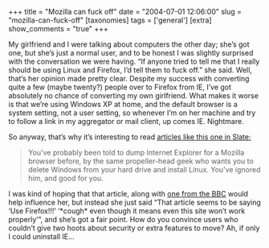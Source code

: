 +++
title = "Mozilla can fuck off"
date = "2004-07-01 12:06:00"
slug = "mozilla-can-fuck-off"
[taxonomies]
tags = ['general']
[extra]
show_comments = "true"
+++

My girlfriend and I were talking about computers the other day; she’s got one, but she’s just a normal user, and to be honest I was slightly surprised with the conversation we were having. “If anyone tried to tell me that I really should be using Linux and Firefox, I’d tell them to fuck off.” she said. Well, that’s her opinion made pretty clear. Despite my success with converting quite a few (maybe twenty?) people over to Firefox from IE, I’ve got absolutely no chance of converting my own girlfriend. What makes it worse is that we’re using Windows XP at home, and the default browser is a system setting, not a user setting, so whenever I’m on her machine and try to follow a link in my aggregator or mail client, up comes IE. Nightmare.

So anyway, that’s why it’s interesting to read [articles like this one in Slate:](http://slate.msn.com/id/2103152/ "How Mozilla's Firefox trumps Internet Explorer")

> You’ve probably been told to dump Internet Explorer for a Mozilla browser before, by the same propeller-head geek who wants you to delete Windows from your hard drive and install Linux. You’ve ignored him, and good for you.

I was kind of hoping that that article, along with [one from the BBC](http://news.bbc.co.uk/1/hi/technology/3840101.stm "Web browser flaw prompts warning") would help influence her, but instead she just said “That article seems to be saying ‘Use Firefox!!!’ ‘\*cough\* even though it means even this site won’t work properly’”, and she’s got a fair point. How do you convince users who couldn’t give two hoots about security or extra features to move? Ah, if only I could uninstall IE…
